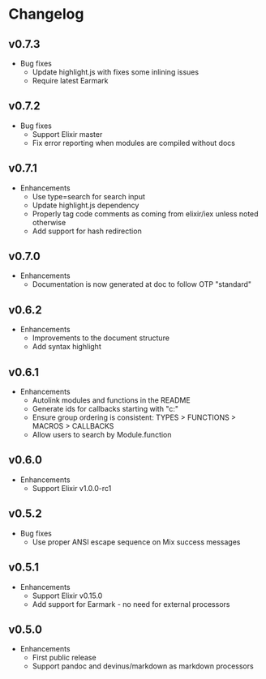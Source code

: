 # Changelog

## v0.7.3

* Bug fixes
  * Update highlight.js with fixes some inlining issues
  * Require latest Earmark

## v0.7.2

* Bug fixes
  * Support Elixir master
  * Fix error reporting when modules are compiled without docs

## v0.7.1

* Enhancements
  * Use type=search for search input
  * Update highlight.js dependency
  * Properly tag code comments as coming from elixir/iex unless noted otherwise
  * Add support for hash redirection

## v0.7.0

* Enhancements
  * Documentation is now generated at doc to follow OTP "standard"

## v0.6.2

* Enhancements
  * Improvements to the document structure
  * Add syntax highlight

## v0.6.1

* Enhancements
  * Autolink modules and functions in the README
  * Generate ids for callbacks starting with "c:"
  * Ensure group ordering is consistent: TYPES > FUNCTIONS > MACROS > CALLBACKS
  * Allow users to search by Module.function

## v0.6.0

* Enhancements
  * Support Elixir v1.0.0-rc1

## v0.5.2

* Bug fixes
  * Use proper ANSI escape sequence on Mix success messages

## v0.5.1

* Enhancements
  * Support Elixir v0.15.0
  * Add support for Earmark - no need for external processors

## v0.5.0

* Enhancements
  * First public release
  * Support pandoc and devinus/markdown as markdown processors

